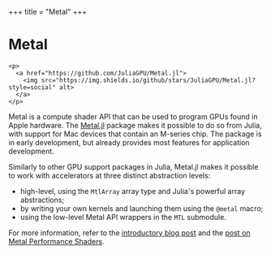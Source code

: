 +++
title = "Metal"
+++

# Metal

~~~
<p>
  <a href="https://github.com/JuliaGPU/Metal.jl">
    <img src="https://img.shields.io/github/stars/JuliaGPU/Metal.jl?style=social" alt>
  </a>
</p>
~~~

Metal is a compute shader API that can be used to program GPUs found in Apple hardware. The
[Metal.jl](https://github.com/JuliaGPU/Metal.jl) package makes it possible to do so from
Julia, with support for Mac devices that contain an M-series chip. The package is in early
development, but already provides most features for application development.

Similarly to other GPU support packages in Julia, Metal.jl makes it possible to work with
accelerators at three distinct abstraction levels:

- high-level, using the `MtlArray` array type and Julia's powerful array abstractions;
- by writing your own kernels and launching them using the `@metal` macro;
- using the low-level Metal API wrappers in the `MTL` submodule.

For more information, refer to the [introductory blog post](/post/2022-06-24-metal/) and the [post on Metal Performance Shaders](/post/2023-03-03-metal_0.2/).
